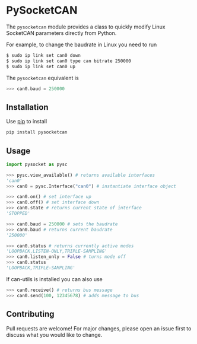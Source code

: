 # PySocketCAN
The ```pysocketcan``` module provides a class to quickly modify Linux SocketCAN parameters directly from Python.

For example, to change the baudrate in Linux you need to run
```bash
$ sudo ip link set can0 down
$ sudo ip link set can0 type can bitrate 250000
$ sudo ip link set can0 up
```
The  ```pysocketcan``` equivalent is
```python
>>> can0.baud = 250000
```



## Installation

Use [pip](https://pip.pypa.io/en/stable/) to install

```bash
pip install pysocketcan
```

## Usage

```python
import pysocket as pysc

>>> pysc.view_available() # returns available interfaces
'can0'
>>> can0 = pysc.Interface("can0") # instantiate interface object

>>> can0.on() # set interface up
>>> can0.off() # set interface down
>>> can0.state # returns current state of interface
'STOPPED'

>>> can0.baud = 250000 # sets the baudrate
>>> can0.baud # returns current baudrate
'250000'

>>> can0.status # returns currently active modes
'LOOPBACK,LISTEN-ONLY,TRIPLE-SAMPLING'
>>> can0.listen_only = False # turns mode off
>>> can0.status
'LOOPBACK,TRIPLE-SAMPLING'
```
If can-utils is installed you can also use
```python
>>> can0.receive() # returns bus message
>>> can0.send(100, 12345678) # adds message to bus
```

## Contributing
Pull requests are welcome! For major changes, please open an issue first to discuss what you would like to change.
